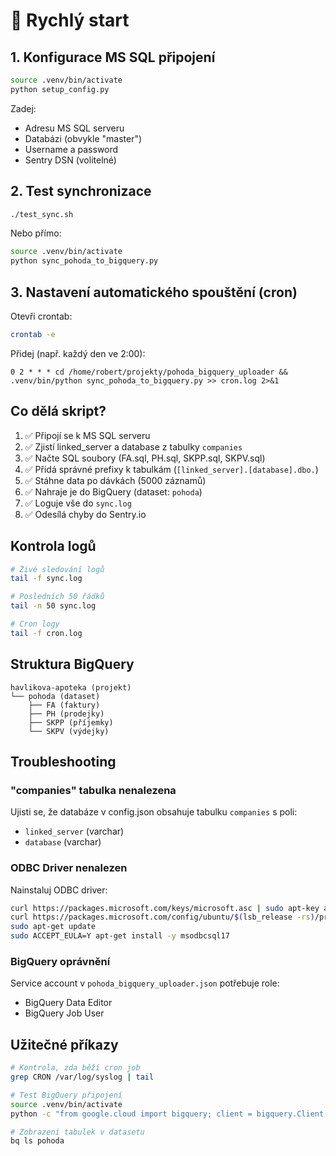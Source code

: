 # 🚀 Rychlý start

## 1. Konfigurace MS SQL připojení

```bash
source .venv/bin/activate
python setup_config.py
```

Zadej:
- Adresu MS SQL serveru
- Databázi (obvykle "master")
- Username a password
- Sentry DSN (volitelné)

## 2. Test synchronizace

```bash
./test_sync.sh
```

Nebo přímo:
```bash
source .venv/bin/activate
python sync_pohoda_to_bigquery.py
```

## 3. Nastavení automatického spouštění (cron)

Otevři crontab:
```bash
crontab -e
```

Přidej (např. každý den ve 2:00):
```cron
0 2 * * * cd /home/robert/projekty/pohoda_bigquery_uploader && .venv/bin/python sync_pohoda_to_bigquery.py >> cron.log 2>&1
```

## Co dělá skript?

1. ✅ Připojí se k MS SQL serveru
2. ✅ Zjistí linked_server a database z tabulky `companies`
3. ✅ Načte SQL soubory (FA.sql, PH.sql, SKPP.sql, SKPV.sql)
4. ✅ Přidá správné prefixy k tabulkám (`[linked_server].[database].dbo.`)
5. ✅ Stáhne data po dávkách (5000 záznamů)
6. ✅ Nahraje je do BigQuery (dataset: `pohoda`)
7. ✅ Loguje vše do `sync.log`
8. ✅ Odesílá chyby do Sentry.io

## Kontrola logů

```bash
# Živé sledování logů
tail -f sync.log

# Posledních 50 řádků
tail -n 50 sync.log

# Cron logy
tail -f cron.log
```

## Struktura BigQuery

```
havlikova-apoteka (projekt)
└── pohoda (dataset)
    ├── FA (faktury)
    ├── PH (prodejky)
    ├── SKPP (příjemky)
    └── SKPV (výdejky)
```

## Troubleshooting

### "companies" tabulka nenalezena
Ujisti se, že databáze v config.json obsahuje tabulku `companies` s poli:
- `linked_server` (varchar)
- `database` (varchar)

### ODBC Driver nenalezen
Nainstaluj ODBC driver:
```bash
curl https://packages.microsoft.com/keys/microsoft.asc | sudo apt-key add -
curl https://packages.microsoft.com/config/ubuntu/$(lsb_release -rs)/prod.list | sudo tee /etc/apt/sources.list.d/mssql-release.list
sudo apt-get update
sudo ACCEPT_EULA=Y apt-get install -y msodbcsql17
```

### BigQuery oprávnění
Service account v `pohoda_bigquery_uploader.json` potřebuje role:
- BigQuery Data Editor
- BigQuery Job User

## Užitečné příkazy

```bash
# Kontrola, zda běží cron job
grep CRON /var/log/syslog | tail

# Test BigQuery připojení
source .venv/bin/activate
python -c "from google.cloud import bigquery; client = bigquery.Client(project='havlikova-apoteka'); print('✅ BigQuery OK')"

# Zobrazení tabulek v datasetu
bq ls pohoda
```
